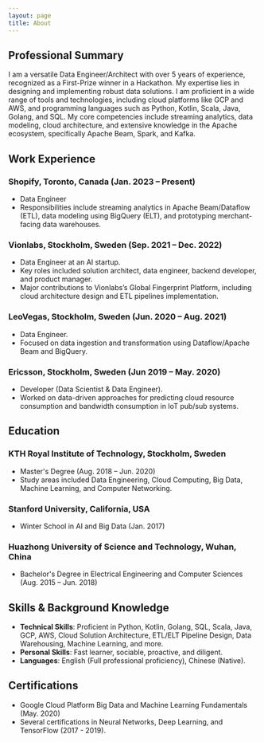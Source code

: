 ```yaml
---
layout: page
title: About
---
```


## Professional Summary
I am a versatile Data Engineer/Architect with over 5 years of experience, recognized as a First-Prize winner in a Hackathon. My expertise lies in designing and implementing robust data solutions. I am proficient in a wide range of tools and technologies, including cloud platforms like GCP and AWS, and programming languages such as Python, Kotlin, Scala, Java, Golang, and SQL. My core competencies include streaming analytics, data modeling, cloud architecture, and extensive knowledge in the Apache ecosystem, specifically Apache Beam, Spark, and Kafka.

## Work Experience

### Shopify, Toronto, Canada (Jan. 2023 – Present)
- Data Engineer
- Responsibilities include streaming analytics in Apache Beam/Dataflow (ETL), data modeling using BigQuery (ELT), and prototyping merchant-facing data warehouses.

### Vionlabs, Stockholm, Sweden (Sep. 2021 – Dec. 2022)
- Data Engineer at an AI startup.
- Key roles included solution architect, data engineer, backend developer, and product manager.
- Major contributions to Vionlabs’s Global Fingerprint Platform, including cloud architecture design and ETL pipelines implementation.

### LeoVegas, Stockholm, Sweden (Jun. 2020 – Aug. 2021)
- Data Engineer.
- Focused on data ingestion and transformation using Dataflow/Apache Beam and BigQuery.

### Ericsson, Stockholm, Sweden (Jun 2019 – May. 2020)
- Developer (Data Scientist & Data Engineer).
- Worked on data-driven approaches for predicting cloud resource consumption and bandwidth consumption in IoT pub/sub systems.

## Education

### KTH Royal Institute of Technology, Stockholm, Sweden
- Master's Degree (Aug. 2018 – Jun. 2020)
- Study areas included Data Engineering, Cloud Computing, Big Data, Machine Learning, and Computer Networking.

### Stanford University, California, USA
- Winter School in AI and Big Data (Jan. 2017)

### Huazhong University of Science and Technology, Wuhan, China
- Bachelor's Degree in Electrical Engineering and Computer Sciences (Aug. 2015 – Jun. 2018)

## Skills & Background Knowledge

- **Technical Skills**: Proficient in Python, Kotlin, Golang, SQL, Scala, Java, GCP, AWS, Cloud Solution Architecture, ETL/ELT Pipeline Design, Data Warehousing, Machine Learning, and more.
- **Personal Skills**: Fast learner, sociable, proactive, and diligent.
- **Languages**: English (Full professional proficiency), Chinese (Native).

## Certifications

- Google Cloud Platform Big Data and Machine Learning Fundamentals (May. 2020)
- Several certifications in Neural Networks, Deep Learning, and TensorFlow (2017 - 2019).


